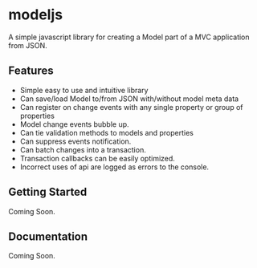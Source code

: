 modeljs
=======

A simple javascript library for creating a Model part of a MVC application from JSON.

Features
--------------------
  - Simple easy to use and intuitive library
  - Can save/load Model to/from JSON with/without model meta data
  - Can register on change events with any single property or group of properties
  - Model change events bubble up.
  - Can tie validation methods to models and properties
  - Can suppress events notification.
  - Can batch changes into a transaction.
  - Transaction callbacks can be easily optimized.
  - Incorrect uses of api are logged as errors to the console.

Getting Started
------------------
Coming Soon.

Documentation
------------------
Coming Soon.